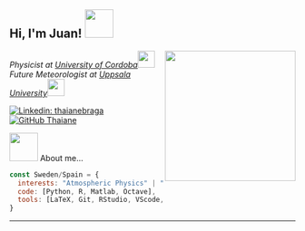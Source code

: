<h2> Hi, I'm Juan! <img src="direct-image-url" width="50"></h2>
<img align='right' src="https://media.giphy.com/media/ieyl9zmCjO4b4t6qoY/giphy.gif" width="230">
<p><em>Physicist at <a href="http://www.uco.es">University of Cordoba</a><img src="https://media3.giphy.com/media/v1.Y2lkPTc5MGI3NjExOWluZWhidWhwNjJ0bGpuZ2tndGo1bXprNDhucDA5YjdzamR4N2RkZSZlcD12MV9pbnRlcm5hbF9naWZfYnlfaWQmY3Q9cw/bFtVSjEcF1hQyCIoUi/giphy.gif" width="30"></br>Future Meteorologist at <a href="https://www.uu.se/">Uppsala University</a><img src="https://media2.giphy.com/media/v1.Y2lkPTc5MGI3NjExZTVpdGw4aXhybW80OXZ2cXBrdXI4ZWc5cW9qbnZhejFjNmJjN2NxZyZlcD12MV9pbnRlcm5hbF9naWZfYnlfaWQmY3Q9cw/SRra6FELNneiUUhHCn/giphy.gif" width="30"> 
</em></p>

[![Linkedin: thaianebraga](https://img.shields.io/badge/-vazquezjportillo-blue?style=flat-square&logo=Linkedin&logoColor=white&link=https://www.linkedin.com/in/vazquezjportillo/)](https://www.linkedin.com/in/vazquezjportillo/)
[![GitHub Thaiane](https://img.shields.io/github/followers/vazquezjportillo?label=follow&style=social)](https://github.com/vazquezjportillo)


<img src="https://media3.giphy.com/media/v1.Y2lkPTc5MGI3NjExOWluZWhidWhwNjJ0bGpuZ2tndGo1bXprNDhucDA5YjdzamR4N2RkZSZlcD12MV9pbnRlcm5hbF9naWZfYnlfaWQmY3Q9cw/bFtVSjEcF1hQyCIoUi/giphy.gif" width="50"></h2> About me...  

```javascript
const Sweden/Spain = {
  interests: "Atmospheric Physics" | "Large-Scale Atmospheric and Ocean Circulation" 
  code: [Python, R, Matlab, Octave],
  tools: [LaTeX, Git, RStudio, VScode, Photoshop, Illustrator, SolidWorks],
}
```
---
